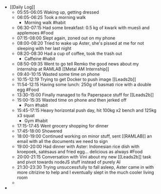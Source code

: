 - [[Daily Log]]
	- 05:55-06:05 Waking up, getting dressed
	- 06:05-06:25 Took a morning walk
		- Morning walk #habit
	- 06:30-07:15 Had some breakfast: 0.5 kg of kwark with muesli and applemoes #Food
	- 07:15-08:00 Slept again, zoned out on my phone
	- 08:00-08:20 Tried to wake up Aster, she's pissed at me for not sleeping with her last night
	- 08:20-08:30 Had a cup of coffee, took the trash out
		- Caffeine #habit
	- 08:50-09:35 Went to go tell Remko the good news about my internship at RAMLAB [[Metal AM Internship]]
	- 09:40-10:15 Wasted some time on phone
	- 10:15-12:19 Trying to get Docker to push image [[Leads2b]]
	- 11:54-12:15 Having some lunch: 250g of basmati rice with a double egg #Food
	- 13:30-15:00 Finally managed to fix Paperspace stuff for [[Leads2b]]
	- 15:00-15:35 Wasted time on phone and then jerked off
		- Porn #habit
	- 15:45-17:15 Heavy horizontal push day, hit 100kg x2 bench and 125kg x3 squat
		- Gym #habit
	- 17:15-17:45 Went grocery shopping for dinner
	- 17:45-18:00 Showered
	- 18:00-19:00 Continued working on minor stuff, sent [[RAMLAB]] an email with all the documents we need to sign
	- 19:00-20:00 Had  dinner with Aster: Indonesian rice dish with kroepoek, satésaus and fried egg... delicious as always #Food
	- 20:00-21:15 Conversation with Vini about my new [[Leads2b]] task and pivot towards nodeJS stuff instead of purely AI
	- 21:30-23:30 Trying unsuccessfully to fall asleep, Aster came in with more citrizine to help and I eventually slept in the much cooler living room
	-
-